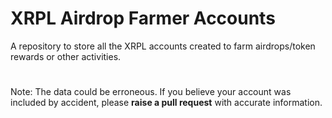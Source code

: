 # XRPL Airdrop Farmer Accounts

A repository to store all the XRPL accounts created to farm airdrops/token rewards or other activities. 

#

Note: The data could be erroneous. If you believe your account was included by accident, please **raise a pull request** with accurate information. 
